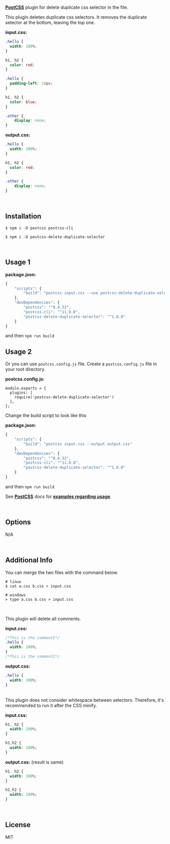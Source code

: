 **[PostCSS](https://github.com/postcss/postcss)** plugin for delete duplicate css selector in the file.

This plugin deletes duplicate css selectors. It removes the duplicate selector at the bottom, leaving the top one.

**input.css:**

```css
.hello {
  width: 100%;
}

h1, h2 {
  color: red;
}

.hello {
  padding-left: 10px;
}

h1, h2 {
  color: blue;
}

.other {
	display: none;
}
```

**output.css:**

```css
.hello {
  width: 100%;
}

h1, h2 {
  color: red;
}

.other {
	display: none;
}
```


<br/>

## **Installation**

`$ npm i -D postcss postcss-cli`

`$ npm i -D postcss-delete-duplicate-selector`

<br/>

## **Usage 1**

**package.json:**

```jsx
{
	"scripts": {
		"build": "postcss input.css --use postcss-delete-duplicate-selector --output output.css"
	},
	"devDependencies": {
		"postcss": "^8.4.32",
		"postcss-cli": "^11.0.0",
		"postcss-delete-duplicate-selector": "^1.0.0"
	}
}
```

and then `npm run build`



## **Usage 2**

Or you can use `postcss.config.js` file. Create a `postcss.config.js` file in your root directory.

**postcss.config.js:**

```
module.exports = {
  plugins: [
    require('postcss-delete-duplicate-selector')
  ],
};
```

Change the build script to look like this

**package.json:**

```jsx
{
	"scripts": {
		"build": "postcss input.css --output output.css"
	},
	"devDependencies": {
		"postcss": "^8.4.32",
		"postcss-cli": "^11.0.0",
		"postcss-delete-duplicate-selector": "^1.0.0"
	}
}
```

and then `npm run build`

See **[PostCSS](https://github.com/postcss/postcss)** docs for **[examples regarding usage](https://github.com/postcss/postcss#usage)**.


<br/>

## **Options**

N/A


<br/>

## **Additional Info**

You can merge the two files with the command below.

```shell
# linux
$ cat a.css b.css > input.css

# windows
> type a.css b.css > input.css

```

<br/>

This plugin will delete all comments.

**input.css:**

```css
/*This is the comment1*/
.hello {
  width: 100%;
}
/*This is the comment2*/
```

**output.css:**

```css
.hello {
  width: 100%;
}
```

<br/>
This plugin does not consider whitespace between selectors. Therefore, it's recommended to run it after the CSS minify.

**input.css:**

```css
h1, h2 {
  width: 100%;
}

h1,h2 {
  width: 100%;
}
```

**output.css:** (result is same)

```css
h1, h2 {
  width: 100%;
}

h1,h2 {
  width: 100%;
}
```

<br/>

## **License**

MIT
